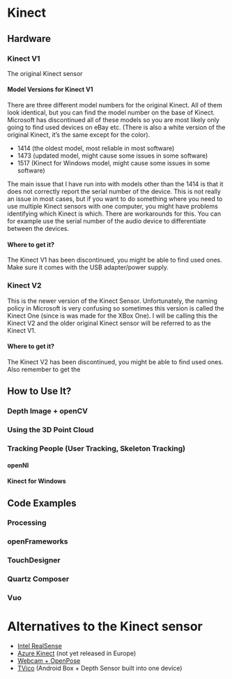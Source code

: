 # Kinect

## Hardware

### Kinect V1
The original Kinect sensor
#### Model Versions for Kinect V1
There are three different model numbers for the original Kinect. All of them look identical, but you can find the model number on the base of Kinect. Microsoft has discontinued all of these models so you are most likely only going to find used devices on eBay etc. (There is also a white version of the original Kinect, it’s the same except for the color).
* 1414 (the oldest model, most reliable in most software)
* 1473 (updated model, might cause some issues in some software)
* 1517 (Kinect for Windows model, might cause some issues in some software)

The main issue that I have run into with models other than the 1414 is that it does not correctly report the serial number of the device. This is not really an issue in most cases, but if you want to do something where you need to use multiple Kinect sensors with one computer, you might have problems identifying which Kinect is which. There are workarounds for this. You can for example use the serial number of the audio device to differentiate between the devices.

#### Where to get it?

The Kinect V1 has been discontinued, you might be able to find used ones. Make sure it comes with the USB adapter/power supply.

### Kinect V2
This is the newer version of the Kinect Sensor. Unfortunately, the naming policy in Microsoft is very confusing so sometimes this version is called the Kinect One (since is was made for the XBox One). I will be calling this the Kinect V2 and the older original Kinect sensor will be referred to as the Kinect V1.

#### Where to get it?

The Kinect V2 has been discontinued, you might be able to find used ones. Also remember to get the

## How to Use It?

### Depth Image + openCV

### Using the 3D Point Cloud

### Tracking People (User Tracking, Skeleton Tracking)

#### openNI
#### Kinect for Windows

## Code Examples

### Processing

### openFrameworks

### TouchDesigner

### Quartz Composer

### Vuo

# Alternatives to the Kinect sensor

* [Intel RealSense](https://github.com/Mnstri/Embodied-Interaction/tree/master/code/intel-realsense)
* [Azure Kinect](https://azure.microsoft.com/en-in/services/kinect-dk/) (not yet released in Europe)
* [Webcam + OpenPose](https://github.com/Mnstri/Embodied-Interaction/tree/master/code/posenet)
* [TVico](https://tvico.io/) (Android Box + Depth Sensor built into one device)
